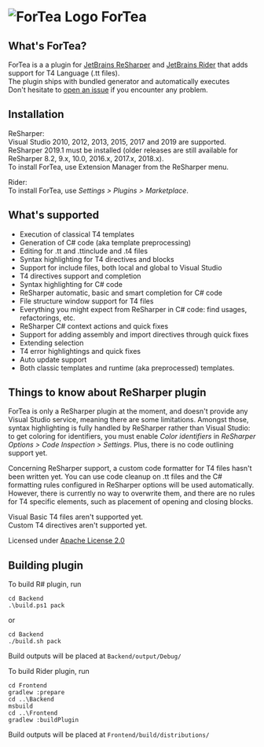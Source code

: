 ![ForTea Logo](https://raw.github.com/MrJul/ForTea/master/Logo/ForTea%2032x32.png "ForTea Logo") ForTea
======

What's ForTea?
--------------
ForTea is a a plugin for [JetBrains ReSharper](https://www.jetbrains.com/resharper/) and [JetBrains Rider](https://www.jetbrains.com/rider/) that adds support for T4 Language (.tt files).  
The plugin ships with bundled generator and automatically executes  
Don't hesitate to [open an issue](https://github.com/MrJul/ForTea/issues) if you encounter any problem.  

Installation
------------
ReSharper:  
Visual Studio 2010, 2012, 2013, 2015, 2017 and 2019 are supported.  
ReSharper 2019.1 must be installed (older releases are still available for ReSharper 8.2, 9.x, 10.0, 2016.x, 2017.x, 2018.x).  
To install ForTea, use Extension Manager from the ReSharper menu.  

Rider:  
To install ForTea, use _Settings > Plugins > Marketplace_.


What's supported
----------------
 - Execution of classical T4 templates
 - Generation of C# code (aka template preprocessing)
 - Editing for .tt and .ttinclude and .t4 files
 - Syntax highlighting for T4 directives and blocks
 - Support for include files, both local and global to Visual Studio
 - T4 directives support and completion
 - Syntax highlighting for C# code
 - ReSharper automatic, basic and smart completion for C# code
 - File structure window support for T4 files
 - Everything you might expect from ReSharper in C# code: find usages, refactorings, etc.
 - ReSharper C# context actions and quick fixes
 - Support for adding assembly and import directives through quick fixes
 - Extending selection
 - T4 error highlightings and quick fixes
 - Auto update support
 - Both classic templates and runtime (aka preprocessed) templates.

Things to know about ReSharper plugin
--------------
ForTea is only a ReSharper plugin at the moment, and doesn't provide any Visual Studio service,
meaning there are some limitations.
Amongst those, syntax highlighting is fully handled by ReSharper rather than Visual Studio:
to get coloring for identifiers, you must enable _Color identifiers_ in _ReSharper Options > Code Inspection > Settings_.
Plus, there is no code outlining support yet.

Concerning ReSharper support, a custom code formatter for T4 files hasn't been written yet.
You can use code cleanup on .tt files and the C# formatting rules configured in ReSharper options
will be used automatically. However, there is currently no way to overwrite them, and there are no
rules for T4 specific elements, such as placement of opening and closing blocks.

Visual Basic T4 files aren't supported yet.  
Custom T4 directives aren't supported yet.  

Licensed under [Apache License 2.0](http://www.apache.org/licenses/LICENSE-2.0)

Building plugin
--------------
To build R# plugin, run
```
cd Backend
.\build.ps1 pack
```
or
```
cd Backend
./build.sh pack
```
Build outputs will be placed at `Backend/output/Debug/`

To build Rider plugin, run
```
cd Frontend
gradlew :prepare
cd ..\Backend
msbuild
cd ..\Frontend
gradlew :buildPlugin
```
Build outputs will be placed at `Frontend/build/distributions/`
